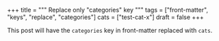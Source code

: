 +++
title = """
  Replace only "categories" key
  """
tags = ["front-matter", "keys", "replace", "categories"]
cats = ["test-cat-x"]
draft = false
+++

This post will have the `categories` key in front-matter replaced with
`cats`.
